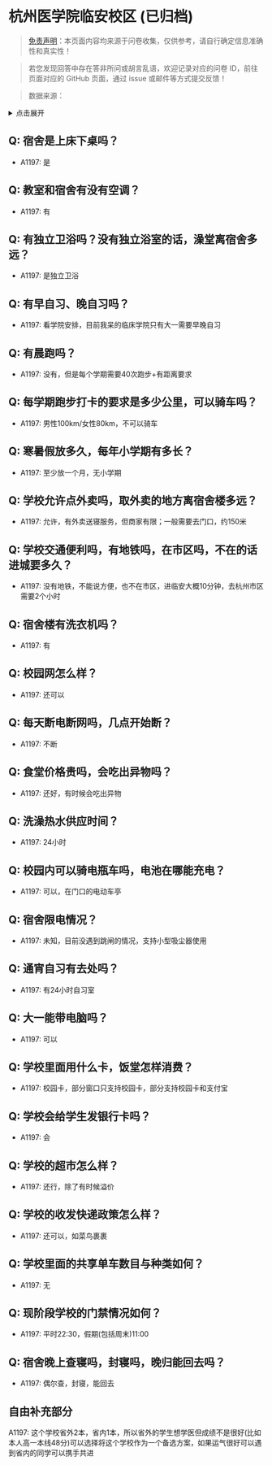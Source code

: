 # 杭州医学院临安校区 (已归档)

> [免责声明](https://colleges.chat/#_3)：本页面内容均来源于问卷收集，仅供参考，请自行确定信息准确性和真实性！

> 若您发现回答中存在答非所问或胡言乱语，欢迎记录对应的问卷 ID，前往页面对应的 GitHub 页面，通过 issue 或邮件等方式提交反馈！

> 数据来源：

<details><summary>点击展开</summary>
<ul>
<li>A1197: 匿名 (2021 年 06 月)</li>
</ul>
</details>

## Q: 宿舍是上床下桌吗？

- A1197: 是

## Q: 教室和宿舍有没有空调？

- A1197: 有

## Q: 有独立卫浴吗？没有独立浴室的话，澡堂离宿舍多远？

- A1197: 是独立卫浴

## Q: 有早自习、晚自习吗？

- A1197: 看学院安排，目前我呆的临床学院只有大一需要早晚自习

## Q: 有晨跑吗？

- A1197: 没有，但是每个学期需要40次跑步+有距离要求

## Q: 每学期跑步打卡的要求是多少公里，可以骑车吗？

- A1197: 男性100km/女性80km，不可以骑车

## Q: 寒暑假放多久，每年小学期有多长？

- A1197: 至少放一个月，无小学期

## Q: 学校允许点外卖吗，取外卖的地方离宿舍楼多远？

- A1197: 允许，有外卖送寝服务，但商家有限；一般需要去门口，约150米

## Q: 学校交通便利吗，有地铁吗，在市区吗，不在的话进城要多久？

- A1197: 没有地铁，不能说方便，也不在市区，进临安大概10分钟，去杭州市区需要2个小时

## Q: 宿舍楼有洗衣机吗？

- A1197: 有

## Q: 校园网怎么样？

- A1197: 还可以

## Q: 每天断电断网吗，几点开始断？

- A1197: 不断

## Q: 食堂价格贵吗，会吃出异物吗？

- A1197: 还好，有时候会吃出异物

## Q: 洗澡热水供应时间？

- A1197: 24小时

## Q: 校园内可以骑电瓶车吗，电池在哪能充电？

- A1197: 可以，在门口的电动车亭

## Q: 宿舍限电情况？

- A1197: 未知，目前没遇到跳闸的情况，支持小型吸尘器使用

## Q: 通宵自习有去处吗？

- A1197: 有24小时自习室

## Q: 大一能带电脑吗？

- A1197: 可以

## Q: 学校里面用什么卡，饭堂怎样消费？

- A1197: 校园卡，部分窗口只支持校园卡，部分支持校园卡和支付宝

## Q: 学校会给学生发银行卡吗？

- A1197: 会

## Q: 学校的超市怎么样？

- A1197: 还行，除了有时候溢价

## Q: 学校的收发快递政策怎么样？

- A1197: 还可以，如菜鸟裹裹

## Q: 学校里面的共享单车数目与种类如何？

- A1197: 无

## Q: 现阶段学校的门禁情况如何？

- A1197: 平时22:30，假期(包括周末)11:00

## Q: 宿舍晚上查寝吗，封寝吗，晚归能回去吗？

- A1197: 偶尔查，封寝，能回去

## 自由补充部分

A1197: 这个学校省外2本，省内1本，所以省外的学生想学医但成绩不是很好(比如本人高一本线48分)可以选择将这个学校作为一个备选方案，如果运气很好可以遇到省内的同学可以携手共进